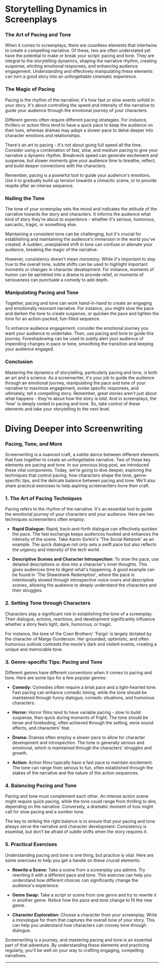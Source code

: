# Storytelling Dynamics in Screenplays 

### The Art of Pacing and Tone

When it comes to screenplays, there are countless elements that intertwine to create a compelling narrative. Of these, two are often understated yet have the potential to make or break your script: pacing and tone. They are integral to the storytelling dynamics, shaping the narrative rhythm, creating suspense, eliciting emotional responses, and enhancing audience engagement. Understanding and effectively manipulating these elements can turn a good story into an unforgettable cinematic experience. 

### The Magic of Pacing

Pacing is the rhythm of the narrative; it's how fast or slow events unfold in your story. It's about controlling the speed and intensity of the narrative to guide your audience through the emotional journey of your characters.

Different genres often require different pacing strategies. For instance, thrillers or action films tend to have a quick pace to keep the audience on their toes, whereas dramas may adopt a slower pace to delve deeper into character emotions and relationships.

There's an art to pacing - it's not about going full speed all the time. Consider using a combination of fast, slow, and medium pacing to give your narrative a dynamic rhythm. Breakneck speed can generate excitement and suspense, but slower moments give your audience time to breathe, reflect, and build deeper connections with the characters.

Remember, pacing is a powerful tool to guide your audience's emotions. Use it to gradually build up tension towards a climactic scene, or to provide respite after an intense sequence. 

### Nailing the Tone 

The tone of your screenplay sets the mood and indicates the attitude of the narrative towards the story and characters. It informs the audience what kind of story they're about to experience - whether it's serious, humorous, sarcastic, tragic, or something else.

Maintaining a consistent tone can be challenging, but it's crucial for establishing and maintaining the audience's immersion in the world you've created. A sudden, unexplained shift in tone can confuse or alienate your audience, breaking the magic of the narrative.

However, consistency doesn't mean monotony. While it's important to stay true to the overall tone, subtle shifts can be used to highlight important moments or changes in character development. For instance, moments of humor can be sprinkled into a drama to provide relief, or moments of seriousness can punctuate a comedy to add depth.

### Manipulating Pacing and Tone 

Together, pacing and tone can work hand-in-hand to create an engaging and emotionally resonant narrative. For instance, you might slow the pace and darken the tone to create suspense, or quicken the pace and lighten the tone for an action-packed, fun-filled sequence.

To enhance audience engagement, consider the emotional journey you want your audience to undertake. Then, use pacing and tone to guide this journey. Foreshadowing can be used to subtly alert your audience of impending changes in pace or tone, smoothing the transition and keeping your audience engaged.

### Conclusion 

Mastering the dynamics of storytelling, particularly pacing and tone, is both an art and a science. As a screenwriter, it's your job to guide the audience through an emotional journey, manipulating the pace and tone of your narrative to maximize engagement, evoke specific responses, and ultimately, tell a compelling story. Remember, great stories aren't just about what happens - they're about how the story is told. And in screenplays, the 'how' is deeply rooted in pacing and tone. So, take control of these elements and take your storytelling to the next level.

# Diving Deeper into Screenwriting

### Pacing, Tone, and More

Screenwriting is a nuanced craft, a subtle dance between different elements that fuse together to create an unforgettable narrative. Two of these key elements are pacing and tone. In our previous blog post, we introduced these vital components. Today, we're going to dive deeper, exploring the techniques that control pacing, how characters shape the tone, genre-specific tips, and the delicate balance between pacing and tone. We'll also share practical exercises to help aspiring screenwriters hone their craft.

### 1. The Art of Pacing Techniques

Pacing refers to the rhythm of the narrative. It's an essential tool to guide the emotional journey of your characters and your audience. Here are two techniques screenwriters often employ:

- **Rapid Dialogue:** Rapid, back-and-forth dialogue can effectively quicken the pace. The fast exchange keeps audiences hooked and enhances the intensity of the scene. Take Aaron Sorkin's 'The Social Network' as an example. The quick dialogue not only sets a swift pace but also reflects the urgency and intensity of the tech world.

- **Descriptive Scenes and Character Introspection:** To slow the pace, use detailed descriptions or dive into a character's inner thoughts. This gives audiences time to digest what's happening. A good example can be found in 'The Shawshank Redemption', where the pace is intentionally slowed through introspective voice-overs and descriptive scenes, allowing the audience to deeply understand the characters and their struggles.

### 2. Setting Tone through Characters

Characters play a significant role in establishing the tone of a screenplay. Their dialogue, actions, reactions, and development significantly influence whether a story feels light, dark, humorous, or tragic. 

For instance, the tone of the Coen Brothers' 'Fargo' is largely dictated by the character of Marge Gunderson. Her grounded, optimistic, and often humorous outlook contrasts the movie's dark and violent events, creating a unique and memorable tone.

### 3. Genre-specific Tips: Pacing and Tone

Different genres have different conventions when it comes to pacing and tone. Here are some tips for a few popular genres:

- **Comedy:** Comedies often require a brisk pace and a light-hearted tone. Fast pacing can enhance comedic timing, while the tone should be maintained through funny dialogue, comedic situations, and humorous characters.

- **Horror:** Horror films tend to have variable pacing - slow to build suspense, then quick during moments of fright. The tone should be tense and foreboding, often achieved through the setting, eerie sound effects, and characters' fear.

- **Drama:** Dramas often employ a slower pace to allow for character development and introspection. The tone is generally serious and emotional, which is maintained through the characters' struggles and growth.

- **Action:** Action films typically have a fast pace to maintain excitement. The tone can range from serious to fun, often established through the stakes of the narrative and the nature of the action sequences.

### 4. Balancing Pacing and Tone

Pacing and tone must complement each other. An intense action scene might require quick pacing, while the tone could range from thrilling to dire, depending on the narrative. Conversely, a dramatic moment of loss might call for slow pacing and a somber tone. 

The key to striking the right balance is to ensure that your pacing and tone always serve the narrative and character development. Consistency is essential, but don't be afraid of subtle shifts when the story requires it.

### 5. Practical Exercises

Understanding pacing and tone is one thing, but practice is vital. Here are some exercises to help you get a handle on these crucial elements:

- **Rewrite a Scene:** Take a scene from a screenplay you admire. Try rewriting it with a different pace and tone. This exercise can help you understand how different choices can significantly change the audience's experience.

- **Genre Swap:** Take a script or scene from one genre and try to rewrite it in another genre. Notice how the pace and tone change to fit the new genre.

- **Character Exploration:** Choose a character from your screenplay. Write a monologue for them that captures the overall tone of your story. This can help you understand how characters can convey tone through dialogue.

Screenwriting is a journey, and mastering pacing and tone is an essential part of that adventure. By understanding these elements and practicing regularly, you'll be well on your way to crafting engaging, compelling narratives.

---
